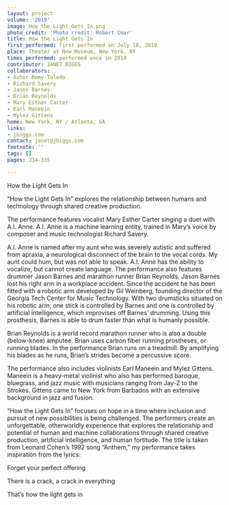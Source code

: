 ```yaml
---
layout: project
volume: '2019'
image: How_the_Light_Gets_In.png
photo_credit: 'Photo credit: Robert Cmar'
title: How the Light Gets In
first_performed: first performed on July 18, 2019
place: Theater at New Museum, New York, NY
times_performed: performed once in 2019
contributor: JANET BIGGS
collaborators:
- Asher Remy-Toledo
- Richard Savery
- Jason Barnes
- Brian Reynolds
- Mary Esther Carter
- Earl Maneein
- Mylez Gittens
home: New York, NY / Atlanta, GA
links:
- jbiggs.com
contact: janet@jbiggs.com
footnote: ''
tags: []
pages: 334-335

---
```


How the Light Gets In

“How the Light Gets In” explores the relationship between humans and technology through shared creative production.

The performance features vocalist Mary Esther Carter singing a duet with A.I. Anne. A.I. Anne is a machine learning entity, trained in Mary’s voice by composer and music technologist Richard Savery.

A.I. Anne is named after my aunt who was severely autistic and suffered from apraxia, a neurological disconnect of the brain to the vocal cords. My aunt could hum, but was not able to speak. A.I. Anne has the ability to vocalize, but cannot create language. The performance also features drummer Jason Barnes and marathon runner Brian Reynolds. Jason Barnes lost his right arm in a workplace accident. Since the accident he has been fitted with a robotic arm developed by Gil Weinberg, founding director of the Georgia Tech Center for Music Technology. With two drumsticks situated on his robotic arm, one stick is controlled by Barnes and one is controlled by artificial intelligence, which improvises off Barnes’ drumming. Using this prosthesis, Barnes is able to drum faster than what is humanly possible.

Brian Reynolds is a world record marathon runner who is also a double (below-knee) amputee. Brian uses carbon fiber running prostheses, or running blades. In the performance Brian runs on a treadmill. By amplifying his blades as he runs, Brian’s strides become a percussive score.

The performance also includes violinists Earl Maneein and Mylez Gittens. Maneein is a heavy-metal violinist who also has performed baroque, bluegrass, and jazz music with musicians ranging from Jay-Z to the Strokes. Gittens came to New York from Barbados with an extensive background in jazz and fusion.

“How the Light Gets In” focuses on hope in a time where inclusion and pursuit of new possibilities is being challenged. The performers create an unforgettable, otherworldly experience that explores the relationship and potential of human and machine collaborations through shared creative production, artificial intelligence, and human fortitude. The title is taken from Leonard Cohen’s 1992 song “Anthem,” my performance takes inspiration from the lyrics:

Forget your perfect offering

There is a crack, a crack in everything

That’s how the light gets in
